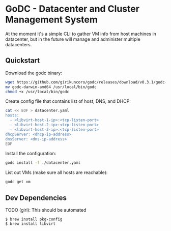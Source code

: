 # GoDC - Datacenter and Cluster Management System
At the moment it's a simple CLI to gather VM info from host machines in datacenter, but in the future will manage and administer multiple datacenters.

## Quickstart
Download the godc binary:
```bash
wget https://github.com/girikuncoro/godc/releases/download/v0.3.1/godc-darwin-amd64
mv godc-darwin-amd64 /usr/local/bin/godc
chmod +x /usr/local/bin/godc
```

Create config file that contains list of host, DNS, and DHCP:
```bash
cat << EOF > datacenter.yaml
hosts:
  - <libvirt-host-1-ip>:<tcp-listen-port>
  - <libvirt-host-2-ip>:<tcp-listen-port>
  - <libvirt-host-3-ip>:<tcp-listen-port>
dhcpServer: <dhcp-ip-address>
dnsServer: <dns-ip-address>
EOF
```

Install the configuration:
```bash
godc install -f ./datacenter.yaml
```

List out VMs (make sure all hosts are reachable):
```bash
godc get vm
```

## Dev Dependencies
TODO (giri): This should be automated
```
$ brew install pkg-config
$ brew install libvirt
```
